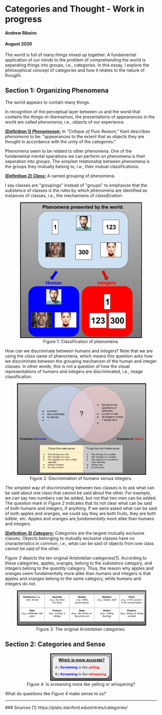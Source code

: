 # Categories and Thought - Work in progress
#### Andrew Ribeiro 
#### August 2020

The world is full of many *things* mixed up together. A fundamental application of our minds to the problem of comprehending the world is separating things into groups, i.e., *categories*. In this essay, I explore the philosophical concept of categories and how it relates to the nature of thought.  

## Section 1: Organizing Phenomena

The world appears to contain many things.

In recognition of the perceptual layer between us and the world that contains the *things-in-themselves*, the presentations of appearances in the world are called *phenomena*, i.e., objects of our experience.  

<u><b>(Definition 1) <i>Phenomenon</i>:</b></u> In *"Critique of Pure Reason,"* Kant describes *phenomena* to be: "appearances to the extent that as objects they are thought in accordance with the unity of the categories." 

Phenomena seem to be related to other phenomena. One of the fundamental mental operations we can perform on phenomena is their separation into groups. The simplest relationship between phenomena is the groups they mutually belong to, i.e., their mutual classifications. 

<u><b>(Definition 2) <i>Class</i>:</b></u> A named grouping of phenomena.   

I say classes are "groupings" instead of "groups" to emphasize that the *substance* of classes is the rules by which phenomena are identified as instances of classes, i.e., the mechanisms of *classification*. 

<center>
<figure class="image">
  <img width="400" src="img/things_in_the_world.png" alt="Three-Lego Theorem Proof" style="border: 2px black solid;">
  <figcaption>Figure 1: Classification of phenomena.</figcaption>  
</figure>
</center>

How can we discriminate between humans and integers? Note that we are using the *class* name of phenomena, which means this question asks how we discriminate between the grouping mechanism of the human and integer classes. In other words, this is not a question of how the visual representations of humans and integers are discriminated, i.e., image classification. 

<center>
<figure class="image">
  <img src="img/discriminate_humans_int.png
" alt="Three-Lego Theorem Proof" style="border: 2px black solid;">
  <figcaption>Figure 2: Discrimination of humans versus integers.</figcaption>  
</figure>
</center>

The simplest way of discriminating between two classes is to ask what can be said about one class that cannot be said about the other. For example, we can say two numbers can be added, but not that two men can be added. The question mark in *Figure 2* indicates that its not clear what can be said of both humans and integers, if anything. If we were asked what can be said of both apples and oranges, we could say they are both fruits, they are both edible, etc. Apples and oranges are *fundamentally* more alike than humans and integers. 

<u><b>(Definition 3) <i>Category</i>:</b></u> *Categories* are the largest mutually exclusive classes. Objects belonging to mutually exclusive classes have no characteristics in common, i.e., what can be said of objects from one class cannot be said of the other.

*Figure 3* depicts the ten original Aristotelian categories[1]. According to these categories, apples, oranges, belong to the *substance* category, and integers belong to the *quantity* category. Thus, the reason why apples and oranges seem fundamentally more alike than humans and integers is that apples and oranges belong to the same category, while humans and integers do not. 

<center>
<figure class="image">
  <img src="img/AristolianCategories.png
" alt="Three-Lego Theorem Proof" style="border: 2px black solid;">
  <figcaption>Figure 3: The original Aristotelian categories.</figcaption>  
</figure>
</center>

## Section 2: Categories and Sense

<center>
<figure class="image">
  <img width="200" src="img/sense_question_1.png
" alt="Three-Lego Theorem Proof" style="border: 2px black solid;">
  <figcaption>Figure 4: Is screaming more like yelling or whispering?</figcaption>  
</figure>
</center>

What do questions like *Figure 4* make sense to us? 

<hr/>
### Sources
[1] https://plato.stanford.edu/entries/categories/
